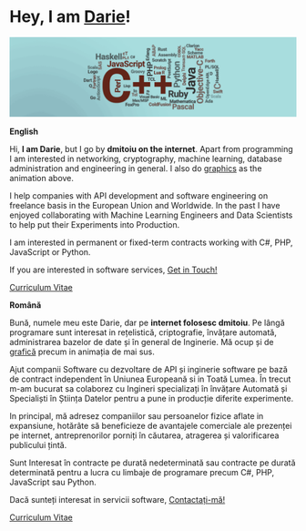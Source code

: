 # Hey, I am [Darie](https://www.linkedin.com/in/dmitoiu)!

![](Docs/88445674fd944fd1db76140e2e989887.gif)

**English**

Hi, **I am Darie**, but I go by **dmitoiu on the internet**. Apart from programming I am interested in networking, cryptography, machine learning, database administration and engineering in general. 
I also do [graphics](https://dmitoiu.com) as the animation above.

I help companies with API development and software engineering on freelance basis in the European Union and Worldwide. In the past I have enjoyed collaborating with Machine Learning Engineers and Data Scientists to help put their Experiments into Production.

I am interested in permanent or fixed-term contracts working with C#, PHP, JavaScript or Python.

If you are interested in software services, [Get in Touch!](mailto:dmitoiu@hotmail.com)

[Curriculum Vitae](https://github.com/dmitoiu/Curriculum-Vitae/blob/master/Darie-Dragos_Mitoiu_Resume.pdf)

**Română**

Bună, numele meu este Darie, dar pe **internet folosesc dmitoiu**. Pe lângă programare sunt interesat in rețelistică, criptografie, învățare automată, administrarea bazelor de date și în general de Inginerie. Mă ocup și de [grafică](https://dmitoiu.com) precum in animația de mai sus.

Ajut companii Software cu dezvoltare de API și inginerie software pe bază de contract independent în Uniunea Europeană si in Toată Lumea. În trecut m-am bucurat sa colaborez cu Ingineri specializați în învățare Automată și Specialiști în Știința Datelor pentru a pune in producție diferite experimente.  

In principal, mă adresez companiilor sau persoanelor fizice aflate in expansiune, hotărâte să beneficieze de avantajele comerciale ale prezenței pe internet, antreprenorilor porniți în căutarea, atragerea și valorificarea publicului țintă.

Sunt Interesat în contracte pe durată nedeterminată sau contracte pe durată determinată pentru a lucra cu limbaje de programare precum C#, PHP, JavaScript sau Python.

Dacă sunteți interesat in servicii software, [Contactați-mă!](mailto:dmitoiu@hotmail.com)

[Curriculum Vitae](https://github.com/dmitoiu/Curriculum-Vitae/blob/master/Darie-Dragos_Mitoiu_Resume.pdf)